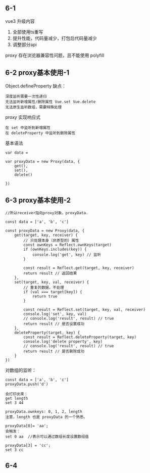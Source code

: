 ## 6-1

vue3 升级内容

1. 全部使用ts重写 
2. 提升性能，代码量减少，打包后代码量减少
3. 调整部分api

 proxy 存在浏览器兼容性问题，且不能使用 polyfill
 
 
## 6-2 proxy基本使用-1
 
 Object.defineProperty 缺点：
 	
 	深度监听需要一次性递归
 	无法监听新增属性/删除属性 Vue.set Vue.delete
 	无法原生监听数组，需要特殊处理
 	
proxy 实现响应式
	
	在 set 中监听到新增属性
	在 deleteProperty 中监听到删除属性

基本语法

```
var data =

var proxyData = new Proxy(data, {
	get(),
	set(),
	delete()

})
```
## 6-3 proxy基本使用-2

```
//所以receiver指向proxy对象。proxyData.

const data = ['a', 'b', 'c']

const proxyData = new Proxy(data, {
    get(target, key, receiver) {
        // 只处理本身（非原型的）属性
        const ownKeys = Reflect.ownKeys(target)
        if (ownKeys.includes(key)) {
            console.log('get', key) // 监听
        }

        const result = Reflect.get(target, key, receiver)
        return result // 返回结果
    },
    set(target, key, val, receiver) {
        // 重复的数据，不处理
        if (val === target[key]) {
            return true
        }

        const result = Reflect.set(target, key, val, receiver)
        console.log('set', key, val)
        // console.log('result', result) // true
        return result // 是否设置成功
    },
    deleteProperty(target, key) {
        const result = Reflect.deleteProperty(target, key)
        console.log('delete property', key)
        // console.log('result', result) // true
        return result // 是否删除成功
    }
})
```


对数组的监听：
	
	const data = ['a', 'b', 'c']
	proxyData.push('d') 
	
	会打印出来：
	get length
	set 3 44
	
	proxyData.ownkeys: 0, 1, 2, length  
	注意，length 也是 proxyData 的一个熟悉。
	
	proxyData[0]= 'aa';
	会触发：  
	set 0 aa  //表示可以通过数组长度设置数组值
	
	proxyData[3] = 'cc';
	set 3 cc 
 

## 6-4












